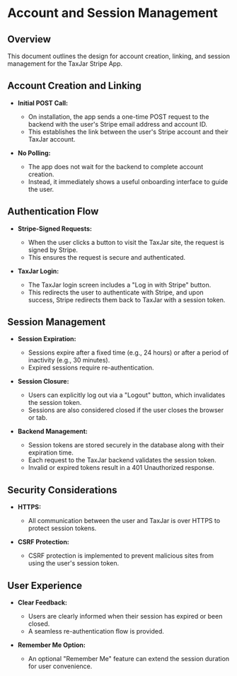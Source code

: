 # Account and Session Management

## Overview
This document outlines the design for account creation, linking, and session management for the TaxJar Stripe App.

## Account Creation and Linking
- **Initial POST Call:**
  - On installation, the app sends a one-time POST request to the backend with the user's Stripe email address and account ID.
  - This establishes the link between the user's Stripe account and their TaxJar account.

- **No Polling:**
  - The app does not wait for the backend to complete account creation.
  - Instead, it immediately shows a useful onboarding interface to guide the user.

## Authentication Flow
- **Stripe-Signed Requests:**
  - When the user clicks a button to visit the TaxJar site, the request is signed by Stripe.
  - This ensures the request is secure and authenticated.

- **TaxJar Login:**
  - The TaxJar login screen includes a "Log in with Stripe" button.
  - This redirects the user to authenticate with Stripe, and upon success, Stripe redirects them back to TaxJar with a session token.

## Session Management
- **Session Expiration:**
  - Sessions expire after a fixed time (e.g., 24 hours) or after a period of inactivity (e.g., 30 minutes).
  - Expired sessions require re-authentication.

- **Session Closure:**
  - Users can explicitly log out via a "Logout" button, which invalidates the session token.
  - Sessions are also considered closed if the user closes the browser or tab.

- **Backend Management:**
  - Session tokens are stored securely in the database along with their expiration time.
  - Each request to the TaxJar backend validates the session token.
  - Invalid or expired tokens result in a 401 Unauthorized response.

## Security Considerations
- **HTTPS:**
  - All communication between the user and TaxJar is over HTTPS to protect session tokens.

- **CSRF Protection:**
  - CSRF protection is implemented to prevent malicious sites from using the user's session token.

## User Experience
- **Clear Feedback:**
  - Users are clearly informed when their session has expired or been closed.
  - A seamless re-authentication flow is provided.

- **Remember Me Option:**
  - An optional "Remember Me" feature can extend the session duration for user convenience. 